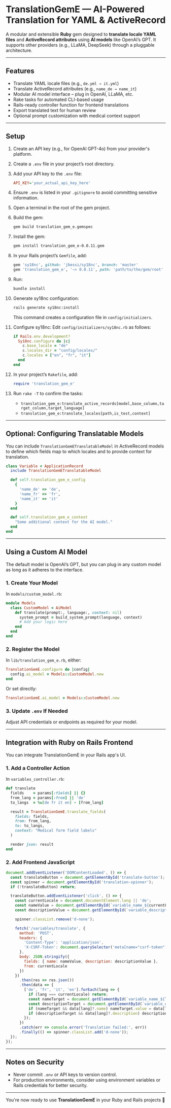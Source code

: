 # TranslationGemE — AI-Powered Translation for YAML & ActiveRecord

A modular and extensible **Ruby** gem designed to **translate locale YAML files** and **ActiveRecord attributes** using **AI models** like OpenAI’s GPT. It supports other providers (e.g., LLaMA, DeepSeek) through a pluggable architecture.

---

## Features

- Translate YAML locale files (e.g., `de.yml → it.yml`)
- Translate ActiveRecord attributes (e.g., `name_de → name_it`)
- Modular AI model interface – plug in OpenAI, LLaMA, etc.
- Rake tasks for automated CLI-based usage
- Rails-ready controller function for frontend translations
- Export translated text for human review
- Optional prompt customization with medical context support

---

## Setup

1. Create an API key (e.g., for OpenAI GPT-4o) from your provider's platform.

2. Create a `.env` file in your project’s root directory.

3. Add your API key to the `.env` file:
   ```ini
   API_KEY='your_actual_api_key_here'
   ```

4. Ensure `.env` is listed in your `.gitignore` to avoid committing sensitive information.

5. Open a terminal in the root of the gem project.

6. Build the gem:
   ```bash
   gem build translation_gem_e.gemspec
   ```

7. Install the gem:
   ```bash
   gem install translation_gem_e-0.0.11.gem
   ```

8. In your Rails project’s `Gemfile`, add:
   ```ruby
   gem 'sy18nc', github: 'jbessi/sy18nc', branch: 'master'
   gem 'translation_gem_e', '~> 0.0.11', path: 'path/to/the/gem/root'
   ```

9. Run:
   ```bash
   bundle install
   ```

10. Generate sy18nc configuration:
    ```bash
    rails generate sy18nc:install
    ```
    This command creates a configuration file in `config/initializers`.

11. Configure sy18nc:
    Edit `config/initializers/sy18nc.rb` as follows:
    ```ruby
    if Rails.env.development?
      Sy18nc.configure do |c|
        c.base_locale = "de"
        c.locales_dir = "config/locales/"
        c.locales = ["en", "fr", "it"]
      end
    end
    ```

12. In your project’s `Rakefile`, add:
    ```ruby
    require 'translation_gem_e'
    ```

13. Run `rake -T` to confirm the tasks:
    - `translation_gem_e:translate_active_records[model,base_column,target_column,target_language]`
    - `translation_gem_e:translate_locales[path,is_test,context]`

---

## Optional: Configuring Translatable Models

You can include `TranslationGemETranslatableModel` in ActiveRecord models to define which fields map to which locales and to provide context for translation.

```ruby
class Variable < ApplicationRecord
  include TranslationGemETranslatableModel

  def self.translation_gem_e_config
    {
      'name_de' => 'de',
      'name_fr' => 'fr',
      'name_it' => 'it'
    }
  end

  def self.translation_gem_e_context
    "Some additional context for the AI model."
  end
end
```

---

## Using a Custom AI Model

The default model is OpenAI’s GPT, but you can plug in any custom model as long as it adheres to the interface.

### 1. Create Your Model

In `models/custom_model.rb`:

```ruby
module Models
  class CustomModel < AiModel
    def translate(prompt:, language:, context: nil)
      system_prompt = build_system_prompt(language, context)
      # Add your logic here
    end
  end
end
```

### 2. Register the Model

In `lib/translation_gem_e.rb`, either:

```ruby
TranslationGemE.configure do |config|
  config.ai_model = Models::CustomModel.new
end
```

Or set directly:

```ruby
TranslationGemE.ai_model = Models::CustomModel.new
```

### 3. Update `.env` If Needed

Adjust API credentials or endpoints as required for your model.

---

## Integration with Ruby on Rails Frontend

You can integrate TranslationGemE in your Rails app's UI.

### 1. Add a Controller Action

In `variables_controller.rb`:

```ruby
def translate
  fields    = params[:fields] || {}
  from_lang = params[:from] || 'de'
  to_langs  = %w[de fr it en] - [from_lang]

  result = TranslationGemE.translate_fields(
    fields: fields,
    from: from_lang,
    to: to_langs,
    context: "Medical form field labels"
  )

  render json: result
end
```

### 2. Add Frontend JavaScript

```js
document.addEventListener('DOMContentLoaded', () => {
  const translateButton = document.getElementById('translate-button');
  const spinner = document.getElementById('translation-spinner');
  if (!translateButton) return;

  translateButton.addEventListener('click', () => {
    const currentLocale = document.documentElement.lang || 'de';
    const nameValue = document.getElementById(`variable_name_${currentLocale}`)?.value || '';
    const descriptionValue = document.getElementById(`variable_description_${currentLocale}`)?.value || '';

    spinner.classList.remove('d-none');

    fetch('/variables/translate', {
      method: 'POST',
      headers: {
        'Content-Type': 'application/json',
        'X-CSRF-Token': document.querySelector('meta[name="csrf-token"]').content
      },
      body: JSON.stringify({
        fields: { name: nameValue, description: descriptionValue },
        from: currentLocale
      })
    })
      .then(res => res.json())
      .then(data => {
        ['de', 'fr', 'it', 'en'].forEach(lang => {
          if (lang === currentLocale) return;
          const nameTarget = document.getElementById(`variable_name_${lang}`);
          const descriptionTarget = document.getElementById(`variable_description_${lang}`);
          if (nameTarget && data[lang]?.name) nameTarget.value = data[lang].name;
          if (descriptionTarget && data[lang]?.description) descriptionTarget.value = data[lang].description;
        });
      })
      .catch(err => console.error('Translation failed:', err))
      .finally(() => spinner.classList.add('d-none'));
  });
});
```

---

## Notes on Security

- Never commit `.env` or API keys to version control.
- For production environments, consider using environment variables or Rails credentials for better security.

---

You're now ready to use **TranslationGemE** in your Ruby and Rails projects 🚀